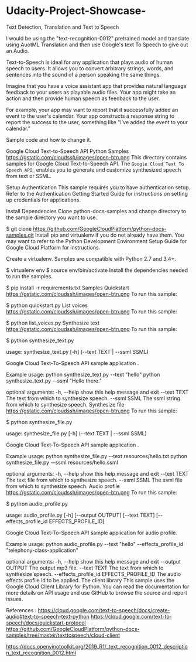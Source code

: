 # Udacity-Project-Showcase-

Text Detection, Translation and Text to Speech

I would be using the "text-recognition-0012" pretrained model and translate using AuotML Translation and then use Google's text To Speech to give out an Audio.


Text-to-Speech is ideal for any application that plays audio of human speech to users. It allows you to convert arbitrary strings, words, and sentences into the sound of a person speaking the same things.

Imagine that you have a voice assistant app that provides natural language feedback to your users as playable audio files. Your app might take an action and then provide human speech as feedback to the user.

For example, your app may want to report that it successfully added an event to the user's calendar. Your app constructs a response string to report the success to the user, something like "I've added the event to your calendar."


Sample code and how to change it.



Google Cloud Text-to-Speech API Python Samples
https://gstatic.com/cloudssh/images/open-btn.png
This directory contains samples for Google Cloud Text-to-Speech API. The `Google Cloud Text To Speech API`_ enables you to generate and customize synthesized speech from text or SSML.

Setup
Authentication
This sample requires you to have authentication setup. Refer to the Authentication Getting Started Guide for instructions on setting up credentials for applications.

Install Dependencies
Clone python-docs-samples and change directory to the sample directory you want to use.

$ git clone https://github.com/GoogleCloudPlatform/python-docs-samples.git
Install pip and virtualenv if you do not already have them. You may want to refer to the Python Development Environment Setup Guide for Google Cloud Platform for instructions.

Create a virtualenv. Samples are compatible with Python 2.7 and 3.4+.

$ virtualenv env
$ source env/bin/activate
Install the dependencies needed to run the samples.

$ pip install -r requirements.txt
Samples
Quickstart
https://gstatic.com/cloudssh/images/open-btn.png
To run this sample:

$ python quickstart.py
List voices
https://gstatic.com/cloudssh/images/open-btn.png
To run this sample:

$ python list_voices.py
Synthesize text
https://gstatic.com/cloudssh/images/open-btn.png
To run this sample:

$ python synthesize_text.py

usage: synthesize_text.py [-h] (--text TEXT | --ssml SSML)

Google Cloud Text-To-Speech API sample application .

Example usage:
    python synthesize_text.py --text "hello"
    python synthesize_text.py --ssml "<speak>Hello there.</speak>"

optional arguments:
  -h, --help   show this help message and exit
  --text TEXT  The text from which to synthesize speech.
  --ssml SSML  The ssml string from which to synthesize speech.
Synthesize file
https://gstatic.com/cloudssh/images/open-btn.png
To run this sample:

$ python synthesize_file.py

usage: synthesize_file.py [-h] (--text TEXT | --ssml SSML)

Google Cloud Text-To-Speech API sample application .

Example usage:
    python synthesize_file.py --text resources/hello.txt
    python synthesize_file.py --ssml resources/hello.ssml

optional arguments:
  -h, --help   show this help message and exit
  --text TEXT  The text file from which to synthesize speech.
  --ssml SSML  The ssml file from which to synthesize speech.
Audio profile
https://gstatic.com/cloudssh/images/open-btn.png
To run this sample:

$ python audio_profile.py

usage: audio_profile.py [-h] [--output OUTPUT] [--text TEXT]
                        [--effects_profile_id EFFECTS_PROFILE_ID]

Google Cloud Text-To-Speech API sample application for audio profile.

Example usage:
    python audio_profile.py --text "hello" --effects_profile_id
        "telephony-class-application"

optional arguments:
  -h, --help            show this help message and exit
  --output OUTPUT       The output mp3 file.
  --text TEXT           The text from which to synthesize speech.
  --effects_profile_id EFFECTS_PROFILE_ID
                        The audio effects profile id to be applied.
The client library
This sample uses the Google Cloud Client Library for Python. You can read the documentation for more details on API usage and use GitHub to browse the source and report issues.

References :
https://cloud.google.com/text-to-speech/docs/create-audio#text-to-speech-text-python
https://cloud.google.com/text-to-speech/docs/quickstart-protocol
https://github.com/GoogleCloudPlatform/python-docs-samples/tree/master/texttospeech/cloud-client

https://docs.openvinotoolkit.org/2019_R1/_text_recognition_0012_description_text_recognition_0012.html
